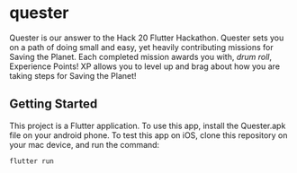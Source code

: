 # quester

Quester is our answer to the Hack 20 Flutter Hackathon. Quester sets you on a path of doing small and easy, yet heavily contributing missions for Saving the Planet. Each completed mission awards you with, *drum roll*, Experience Points! XP allows you to level up and brag about how you are taking steps for Saving the Planet!


## Getting Started

This project is a Flutter application.
To use this app, install the Quester.apk file on your android phone. To test this app on iOS, clone this repository on your mac device, and run the command:

```flutter run```


